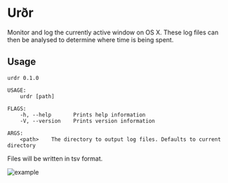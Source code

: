 # Urðr

Monitor and log the currently active window on OS X. These log files can then be analysed to determine where time is being spent.

## Usage

```
urdr 0.1.0

USAGE:
    urdr [path]

FLAGS:
    -h, --help       Prints help information
    -V, --version    Prints version information

ARGS:
    <path>    The directory to output log files. Defaults to current directory
```

Files will be written in tsv format.

![example](example.gif)
